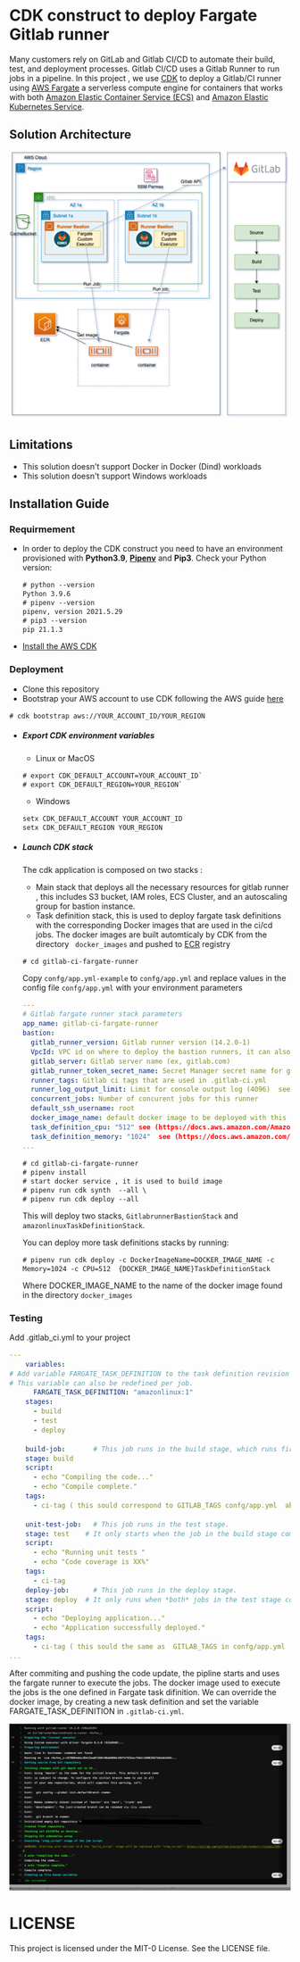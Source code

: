 # CDK construct to deploy Fargate Gitlab runner

Many customers rely on GitLab and Gitlab CI/CD to automate their build, test, and deployment processes.  Gitlab CI/CD uses a Gitlab Runner to run jobs in a pipeline. In this project , we use [CDK](https://www.google.com/url?sa=t&rct=j&q=&esrc=s&source=web&cd=&cad=rja&uact=8&ved=2ahUKEwjvqs2Z8I_zAhUPZMAKHUNHCsMQFnoECAQQAw&url=https%3A%2F%2Faws.amazon.com%2Fcdk%2F&usg=AOvVaw2tPZlF03QH3o_EKwTkN7cO)  to deploy a Gitlab/CI  runner  using  [AWS Fargate](https://aws.amazon.com/fargate/)  a serverless compute engine for containers that works with both [Amazon Elastic Container Service (ECS)](https://aws.amazon.com/ecs/) and [Amazon Elastic Kubernetes Service](https://aws.amazon.com/eks/).

## Solution Architecture 
![Architecture](/docs/img/GitlabCIRunnerFargate.png)

## Limitations
- This solution doesn't support  Docker in Docker (Dind) workloads 
- This solution doesn't support Windows workloads
## Installation Guide
### Requirmement

- In order to deploy the CDK construct  you need to have an environment provisioned with **Python3.9**, [**Pipenv**](https://pipenv.pypa.io/en/latest/) and  **Pip3**. 
Check your Python version:  
    ```
    # python --version 
    Python 3.9.6
    # pipenv --version
    pipenv, version 2021.5.29
    # pip3 --version
    pip 21.1.3
    ``` 
- [Install the AWS CDK](https://docs.aws.amazon.com/cdk/latest/guide/getting_started.html)
### Deployment
- Clone this repository 
- Bootstrap your AWS account to use CDK following the AWS guide [here](https://docs.aws.amazon.com/cdk/latest/guide/bootstrapping.html)
```
# cdk bootstrap aws://YOUR_ACCOUNT_ID/YOUR_REGION
``` 
- ##### Export CDK environment variables
    - Linux or MacOS
    ``` 
    # export CDK_DEFAULT_ACCOUNT=YOUR_ACCOUNT_ID`
    # export CDK_DEFAULT_REGION=YOUR_REGION`
    ``` 
    - Windows
    ``` 
    setx CDK_DEFAULT_ACCOUNT YOUR_ACCOUNT_ID
    setx CDK_DEFAULT_REGION YOUR_REGION
    ``` 

- ##### Launch CDK stack
    The cdk application is composed on two stacks :
    - Main stack that deploys all the necessary resources for  gitlab runner , this includes S3 bucket, IAM roles, ECS Cluster, and an autoscaling group for bastion instance.
    - Task definition stack, this is used to deploy fargate task definitions with the corresponding Docker images that are used in the ci/cd jobs. The docker images are built  automticaly by  CDK from the directory ` docker_images` and pushed to [ECR](https://aws.amazon.com/ecr/) registry
    ``` 
    # cd gitlab-ci-fargate-runner
    ```
    Copy `confg/app.yml-example` to `confg/app.yml` and replace values in the config file `confg/app.yml` with your environment parameters
    ```yaml
    ---
    # Gitlab fargate runner stack parameters
    app_name: gitlab-ci-fargate-runner
    bastion:
      gitlab_runner_version: Gitlab runner version (14.2.0-1)
      VpcId: VPC id on where to deploy the bastion runners, it can also be provided by cdk -c
      gitlab_server: Gitlab server name (ex, gitlab.com)
      gitlab_runner_token_secret_name: Secret Manager secret name for gitlab token
      runner_tags: Gitlab ci tags that are used in .gitlab-ci.yml
      runner_log_output_limit: Limit for console output log (4096)  see (https://docs.gitlab.com/runner/configuration/advanced-configuration.html)
      concurrent_jobs: Number of concurent jobs for this runner
      default_ssh_username: root
      docker_image_name: default docker image to be deployed with this stack, the images are in docker_images directory
      task_definition_cpu: "512" see (https://docs.aws.amazon.com/AmazonECS/latest/developerguide/task_definition_parameters.html)
      task_definition_memory: "1024"  see (https://docs.aws.amazon.com/AmazonECS/latest/developerguide/task_definition_parameters.html)
    ...
    ```
    ``` 
    # cd gitlab-ci-fargate-runner
    # pipenv install
    # start docker service , it is used to build image 
    # pipenv run cdk synth  --all \
    # pipenv run cdk deploy --all
    
    ``` 
    This will deploy two stacks, `GitlabrunnerBastionStack` and `amazonlinuxTaskDefinitionStack`. 

    You can deploy more task definitions stacks by running:
    ``` 
    # pipenv run cdk deploy -c DockerImageName=DOCKER_IMAGE_NAME -c Memory=1024 -c CPU=512  {DOCKER_IMAGE_NAME}TaskDefinitionStack
    ``` 
    Where DOCKER_IMAGE_NAME to the name of the docker image found in the directory `docker_images`
### Testing
Add  .gitlab_ci.yml to your project 
```yaml
---
    variables:
# Add variable FARGATE_TASK_DEFINITION to the task definition revision deployed in the stack above.
# This variable can also be redefined per job.
      FARGATE_TASK_DEFINITION: "amazonlinux:1"
    stages:         
      - build
      - test
      - deploy

    build-job:       # This job runs in the build stage, which runs first.
    stage: build
    script:
      - echo "Compiling the code..."
      - echo "Compile complete."
    tags:
      - ci-tag ( this sould correspond to GITLAB_TAGS confg/app.yml  above)

    unit-test-job:   # This job runs in the test stage.
    stage: test    # It only starts when the job in the build stage completes successfully.
    script:
      - echo "Running unit tests "
      - echo "Code coverage is XX%"
    tags:
      - ci-tag
    deploy-job:      # This job runs in the deploy stage.
    stage: deploy  # It only runs when *both* jobs in the test stage complete successfully.
    script:
      - echo "Deploying application..."
      - echo "Application successfully deployed."
    tags:
      - ci-tag ( this sould the same as  GITLAB_TAGS in confg/app.yml  above)
...
```
After commiting and pushing the code update, the pipline starts  and uses the fargate runner to execute the jobs. The docker image used to execute the jobs is the one defined in Fargate task difinition. We can override the docker image, by creating a new task definition and set the variable FARGATE_TASK_DEFINITION in `.gitlab-ci.yml`.

![Results](/docs/img/gitlab-pipeline-screenshot.png)
# LICENSE
This project is licensed under the MIT-0 License. See the LICENSE file.


